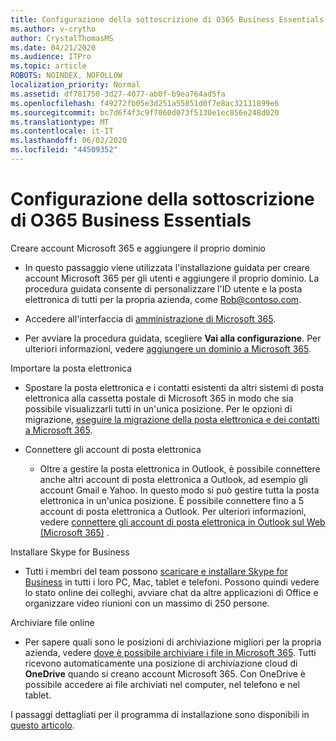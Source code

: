 ```yaml
---
title: Configurazione della sottoscrizione di O365 Business Essentials
ms.author: v-crytho
author: CrystalThomasMS
ms.date: 04/21/2020
ms.audience: ITPro
ms.topic: article
ROBOTS: NOINDEX, NOFOLLOW
localization_priority: Normal
ms.assetid: df781750-3d27-4077-ab0f-b9ea764ad5fa
ms.openlocfilehash: f49272fb05e3d251a55851d0f7e8ac32111899e6
ms.sourcegitcommit: bc7d6f4f3c9f7060d073f5130e1ec856e248d020
ms.translationtype: MT
ms.contentlocale: it-IT
ms.lasthandoff: 06/02/2020
ms.locfileid: "44509352"
---
```

# <a name="setting-up-your-o365-business-essentials-subscription"></a>Configurazione della sottoscrizione di O365 Business Essentials

Creare account Microsoft 365 e aggiungere il proprio dominio
  
- In questo passaggio viene utilizzata l'installazione guidata per creare account Microsoft 365 per gli utenti e aggiungere il proprio dominio. La procedura guidata consente di personalizzare l'ID utente e la posta elettronica di tutti per la propria azienda, come [Rob@contoso.com](mailto:rob@contoso.com).
    
- Accedere all'interfaccia di [amministrazione di Microsoft 365](https://login.partner.microsoftonline.cn/).
    
- Per avviare la procedura guidata, scegliere **Vai alla configurazione**. Per ulteriori informazioni, vedere [aggiungere un dominio a Microsoft 365](https://docs.microsoft.com/microsoft-365/admin/setup/add-domain).
    
Importare la posta elettronica
  
- Spostare la posta elettronica e i contatti esistenti da altri sistemi di posta elettronica alla cassetta postale di Microsoft 365 in modo che sia possibile visualizzarli tutti in un'unica posizione. Per le opzioni di migrazione, [eseguire la migrazione della posta elettronica e dei contatti a Microsoft 365](https://docs.microsoft.com/microsoft-365/admin/setup/migrate-email-and-contacts-admin).
    
- Connettere gli account di posta elettronica
    
  - Oltre a gestire la posta elettronica in Outlook, è possibile connettere anche altri account di posta elettronica a Outlook, ad esempio gli account Gmail e Yahoo. In questo modo si può gestire tutta la posta elettronica in un'unica posizione. È possibile connettere fino a 5 account di posta elettronica a Outlook. Per ulteriori informazioni, vedere [connettere gli account di posta elettronica in Outlook sul Web (Microsoft 365)](https://support.office.com/Article/Connect-email-accounts-in-Outlook-on-the-web-Office-365-d7012ff0-924f-4f78-8aca-c3912d886c4d) . 
    
Installare Skype for Business
  
- Tutti i membri del team possono [scaricare e installare Skype for Business](https://support.office.com/Article/download-and-install-Skype-for-Business-8a0d4da8-9d58-44f9-9759-5c8f340cb3fb) in tutti i loro PC, Mac, tablet e telefoni. Possono quindi vedere lo stato online dei colleghi, avviare chat da altre applicazioni di Office e organizzare video riunioni con un massimo di 250 persone. 
    
Archiviare file online
  
- Per sapere quali sono le posizioni di archiviazione migliori per la propria azienda, vedere [dove è possibile archiviare i file in Microsoft 365](https://support.office.com/article/c7c20284-bc94-47f4-9728-d28e9daf0790.aspx). Tutti ricevono automaticamente una posizione di archiviazione cloud di **OneDrive** quando si creano account Microsoft 365. Con OneDrive è possibile accedere ai file archiviati nel computer, nel telefono e nel tablet. 
    
I passaggi dettagliati per il programma di installazione sono disponibili in [questo articolo](https://docs.microsoft.com/microsoft-365/admin/setup/setup).
  

